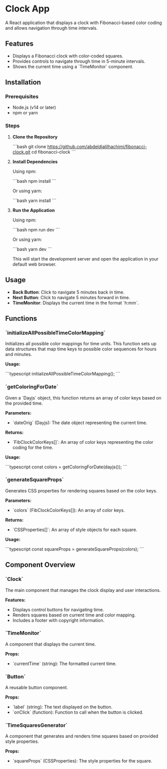 # Clock App

A React application that displays a clock with Fibonacci-based color coding and allows navigation through time intervals.

## Features

-   Displays a Fibonacci clock with color-coded squares.
-   Provides controls to navigate through time in 5-minute intervals.
-   Shows the current time using a \`TimeMonitor\` component.

## Installation

### Prerequisites

-   Node.js (v14 or later)
-   npm or yarn

### Steps

1. **Clone the Repository**

    \`\`\`bash
    git clone https://github.com/abdeldjalilhachimi/fibonacci-clock.git
    cd fibonacci-clock
    \`\`\`

2. **Install Dependencies**

    Using npm:

    \`\`\`bash
    npm install
    \`\`\`

    Or using yarn:

    \`\`\`bash
    yarn install
    \`\`\`

3. **Run the Application**

    Using npm:

    \`\`\`bash
    npm run dev
    \`\`\`

    Or using yarn:

    \`\`\`bash
    yarn dev
    \`\`\`

    This will start the development server and open the application in your default web browser.

## Usage

-   **Back Button**: Click to navigate 5 minutes back in time.
-   **Next Button**: Click to navigate 5 minutes forward in time.
-   **TimeMonitor**: Displays the current time in the format \`h:mm\`.

## Functions

### \`initializeAllPossibleTimeColorMapping\`

Initializes all possible color mappings for time units. This function sets up data structures that map time keys to possible color sequences for hours and minutes.

**Usage:**

\`\`\`typescript
initializeAllPossibleTimeColorMapping();
\`\`\`

### \`getColoringForDate\`

Given a \`Dayjs\` object, this function returns an array of color keys based on the provided time.

**Parameters:**

-   \`dateOrig\` (Dayjs): The date object representing the current time.

**Returns:**

-   \`FibClockColorKeys[]\`: An array of color keys representing the color coding for the time.

**Usage:**

\`\`\`typescript
const colors = getColoringForDate(dayjs());
\`\`\`

### \`generateSquareProps\`

Generates CSS properties for rendering squares based on the color keys.

**Parameters:**

-   \`colors\` (FibClockColorKeys[]): An array of color keys.

**Returns:**

-   \`CSSProperties[]\`: An array of style objects for each square.

**Usage:**

\`\`\`typescript
const squareProps = generateSquareProps(colors);
\`\`\`

## Component Overview

### \`Clock\`

The main component that manages the clock display and user interactions.

**Features:**

-   Displays control buttons for navigating time.
-   Renders squares based on current time and color mapping.
-   Includes a footer with copyright information.

### \`TimeMonitor\`

A component that displays the current time.

**Props:**

-   \`currentTime\` (string): The formatted current time.

### \`Button\`

A reusable button component.

**Props:**

-   \`label\` (string): The text displayed on the button.
-   \`onClick\` (function): Function to call when the button is clicked.

### \`TimeSquaresGenerator\`

A component that generates and renders time squares based on provided style properties.

**Props:**

-   \`squareProps\` (CSSProperties): The style properties for the square.


